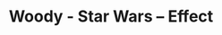 ---
title: Woody - Star Wars – Effect
builder: true
type: coming-soon

# Content section
sections:
  - headerSection
  - aboutSection
  - servicesSection
  - teamSection
  - contactSection
  - subscribeSection

# Background effect
starWarsEffect: 
  enable: true
  ### Texture Background
  image: /images/galaxyTexture.jpg

---
